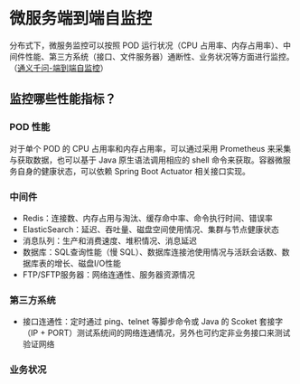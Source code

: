 # 微服务端到端自监控

分布式下，微服务监控可以按照 POD 运行状况（CPU 占用率、内存占用率）、中间件性能、第三方系统（接口、文件服务器）通断性、业务状况等方面进行监控。（[通义千问-端到端自监控](https://tongyi.aliyun.com/qianwen/share?shareId=7f78f6c0-59e1-4795-ad82-ad14957d6fee)）


## 监控哪些性能指标？

### POD 性能

对于单个 POD 的 CPU 占用率和内存占用率，可以通过采用 Prometheus 来采集与获取数据，也可以基于 Java 原生语法调用相应的 shell 命令来获取。容器微服务自身的健康状态，可以依赖 Spring Boot Actuator 相关接口实现。


### 中间件

- Redis：连接数、内存占用与淘汰、缓存命中率、命令执行时间、错误率
- ElasticSearch：延迟、吞吐量、磁盘空间使用情况、集群与节点健康状态
- 消息队列：生产和消费速度、堆积情况、消息延迟
- 数据库：SQL查询性能（慢 SQL）、数据库连接池使用情况与活跃会话数、数据库表的增长、磁盘I/O性能
- FTP/SFTP服务器：网络连通性、服务器资源情况


### 第三方系统

- 接口连通性：定时通过 ping、telnet 等脚步命令或 Java 的 Scoket 套接字（IP + PORT）测试系统间的网络连通情况，另外也可约定非业务接口来测试验证网络


### 业务状况

- 内部微服务 feign 接口调用与第三方系统业务接口调用，将请求信息包括请求地址、请求入参、请求头、响应信息等核心数据持久化，可采取以下几种策略
	- log4j2 写入日志文件，定时压缩存储 ftp/sftp
	- 异步写入 ES 和数据库表记录 
	-log4j2/filebeat 先写入 kafka，再消费写入 ES 和 数据库接口记录表


## 如何配置性能指标？



## 异常怎么告警与通知？




